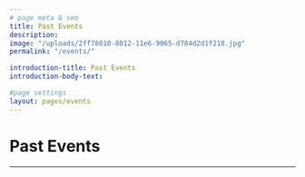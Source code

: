 ```yaml
---
# page meta & seo
title: Past Events
description: 
image: "/uploads/2ff78010-8012-11e6-9065-d784d2d1f218.jpg"
permalink: "/events/"

introduction-title: Past Events
introduction-body-text:

#page settings
layout: pages/events
---
```


# Past Events

---
